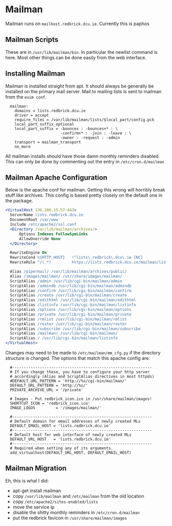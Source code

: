# Mailman

Mailman runs on `mailhost.redbrick.dcu.ie`. Currently this is paphos

## Mailman Scripts

These are in `/usr/lib/mailman/bin`. In particular the newlist command is here. Most other things
can be done easily from the web interface.

## Installing Mailman

Mailman is installed straight from apt. It should always be generally be installed on the primary
mail server. Mail to mailing lists is sent to mailman from the `exim conf`.

``` text
  mailman:
    domains = lists.redbrick.dcu.ie
    driver = accept
    require_files = /var/lib/mailman/lists/$local_part/config.pck
    local_part_suffix_optional
    local_part_suffix = -bounces : -bounces+* : \
                        -confirm+* : -join : -leave : \
                        -owner : -request : -admin
    transport = mailman_transport
    no_more
```

All mailman installs should have those damn monthly reminders disabled. This can only be done by
commenting out the entry in `/etc/cron.d/mailman`

## Mailman Apache Configuration

Below is the apache conf for mailman. Getting this wrong will horribly break stuff like archives.
This config is based pretty closely on the default one in the package.

``` apache
<VirtualHost 136.206.15.57:443>
  ServerName lists.redbrick.dcu.ie
  DocumentRoot /var/www
  Include /etc/apache2/ssl.conf
  <Directory /var/lib/mailman/archives/>
      Options Indexes FollowSymLinks
      AllowOverride None
  </Directory>

  RewriteEngine On
  RewriteCond %{HTTP_HOST}   !^lists\.redbrick\.dcu\.ie [NC]
  RewriteRule ^/(.*)         https://lists.redbrick.dcu.ie/mailman/listinfo [L,R]

  Alias /pipermail/ /var/lib/mailman/archives/public/
  Alias /images/mailman/ /usr/share/images/mailman/
  ScriptAlias /admin /usr/lib/cgi-bin/mailman/admin
  ScriptAlias /admindb /usr/lib/cgi-bin/mailman/admindb
  ScriptAlias /confirm /usr/lib/cgi-bin/mailman/confirm
  ScriptAlias /create /usr/lib/cgi-bin/mailman/create
  ScriptAlias /edithtml /usr/lib/cgi-bin/mailman/edithtml
  ScriptAlias /listinfo /usr/lib/cgi-bin/mailman/listinfo
  ScriptAlias /options /usr/lib/cgi-bin/mailman/options
  ScriptAlias /private /usr/lib/cgi-bin/mailman/private
  ScriptAlias /rmlist /usr/lib/cgi-bin/mailman/rmlist
  ScriptAlias /roster /usr/lib/cgi-bin/mailman/roster
  ScriptAlias /subscribe /usr/lib/cgi-bin/mailman/subscribe
  ScriptAlias /mailman/ /usr/lib/cgi-bin/mailman/
  ScriptAlias / /usr/lib/cgi-bin/mailman/listinfo
</VirtualHost>
```

Changes may need to be made to `/etc/mailman/mm_cfg.py` if the directory structure is changed. The
options that match this apache config are:

``` text
  #-------------------------------------------------------------
  # If you change these, you have to configure your http server
  # accordingly (Alias and ScriptAlias directives in most httpds)
  #DEFAULT_URL_PATTERN = 'http://%s/cgi-bin/mailman/'
  DEFAULT_URL_PATTERN = 'http://%s/'
  PRIVATE_ARCHIVE_URL = '/private'

  # Images - Put redbrick_icon.ico in /usr/share/mailman/images!
  SHORTCUT_ICON = 'redbrick_icon.ico'
  IMAGE_LOGOS         = '/images/mailman/'

  #-------------------------------------------------------------
  # Default domain for email addresses of newly created MLs
  DEFAULT_EMAIL_HOST = 'lists.redbrick.dcu.ie'
  #-------------------------------------------------------------
  # Default host for web interface of newly created MLs
  DEFAULT_URL_HOST   = 'lists.redbrick.dcu.ie'
  #-------------------------------------------------------------
  # Required when setting any of its arguments.
  add_virtualhost(DEFAULT_URL_HOST, DEFAULT_EMAIL_HOST)
```

## Mailman Migration

Eh, this is what I did:

* apt-get install mailman
* copy `/var/lib/mailman` and `/etc/mailman` from the old location
* copy `/etc/apache2/sites-enabled/lists`
* move the service ip
* disable the shitty monthly reminders in `/etc/cron.d/mailman`
* put the redbrick favicon in `/usr/share/mailman/images`

